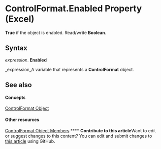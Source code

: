 
# ControlFormat.Enabled Property (Excel)

 **True** if the object is enabled. Read/write **Boolean**.


## Syntax

 _expression_. **Enabled**

 _expression_A variable that represents a  **ControlFormat** object.


## See also


#### Concepts


 [ControlFormat Object](fafc6e6b-641c-2179-0789-d86c2718b3c0.md)
#### Other resources


 [ControlFormat Object Members](a0d77b6f-e948-e12a-f65a-1633dc63efad.md)
****   **Contribute to this article**Want to edit or suggest changes to this content? You can edit and submit changes to  [this article](https://github.com/jhershey00/VBA_Excel_Test/OpenXMLCon/articles/feda368f-6f00-1a3b-ea39-179f76178c61.md) using GitHub.

